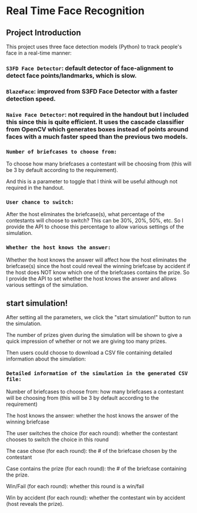 # Real Time Face Recognition
 
## Project Introduction

This project uses three face detection models (Python) to track people's face in a real-time manner:

### `S3FD Face Detector`: default detector of face-alignment to detect face points/landmarks, which is slow.

### `BlazeFace`: improved from S3FD Face Detector with a faster detection speed.

### `Naive Face Detector`: not required in the handout but I included this since this is quite efficient. It uses the cascade classifier from OpenCV which generates boxes instead of points around faces with a much faster speed than the previous two models.

### `Number of briefcases to choose from:`

To choose how many briefcases a contestant will be choosing from (this will be 3 by default according to the requirement).

And this is a parameter to toggle that I think will be useful although not required in the handout.

### `User chance to switch:`

After the host eliminates the briefcase(s), what percentage of the contestants will choose to switch? This can be 30%, 20%, 50%, etc. So I provide the API to choose this percentage to allow various settings of the simulation.

### `Whether the host knows the answer:`

Whether the host knows the answer will affect how the host eliminates the briefcase(s) since the host could reveal the winning briefcase by accident if the host does NOT know which one of the briefcases contains the prize. So I provide the API to set whether the host knows the answer and allows various settings of the simulation.

## start simulation!

After setting all the parameters, we click the "start simulation!" button to run the simulation.

The number of prizes given during the simulation will be shown to give a quick impression of whether or not we are giving too many prizes.

Then users could choose to download a CSV file containing detailed information about the simulation:

### `Detailed information of the simulation in the generated CSV file:`

Number of briefcases to choose from: how many briefcases a contestant will be choosing from (this will be 3 by default according to the requirement)

The host knows the answer: whether the host knows the answer of the winning briefcase

The user switches the choice (for each round): whether the contestant chooses to switch the choice in this round

The case chose (for each round): the # of the briefcase chosen by the contestant

Case contains the prize (for each round): the # of the briefcase containing the prize. 

Win/Fail (for each round): whether this round is a win/fail

Win by accident (for each round): whether the contestant win by accident (host reveals the prize).